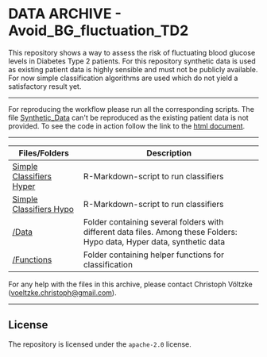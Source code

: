 DATA ARCHIVE - Avoid_BG_fluctuation_TD2
===

This repository shows a way to assess the risk of fluctuating blood glucose levels in Diabetes Type 2 patients. For this repository synthetic data is used as existing patient data is highly sensible and must not be publicly available. For now simple classification algorithms are used which do not yield a satisfactory result yet.

---

For reproducing the workflow please run all the corresponding scripts. The file [Synthetic_Data](https://github.com/christophvoe/Avoid_BG_fluctuation_TD2/blob/main/Synthetic%20Data.Rmd) can't be reproduced as the existing patient data is not provided. To see the code in action follow the link to the [html document](https://github.com/christophvoe/Avoid_BG_fluctuation_TD2/blob/main/Synthetic-Data.html).

---

| Files/Folders                 | Description   |
| -----------------             | ------------- |
|[Simple Classifiers Hyper](https://github.com/christophvoe/Avoid_BG_fluctuation_TD2/blob/main/Simple_classifiers_hyper.Rmd)      |R-Markdown-script to run classifiers|
|[Simple Classifiers Hypo](https://github.com/christophvoe/Avoid_BG_fluctuation_TD2/blob/main/Simple_classifiers_Hypo.Rmd)         |R-Markdown-script to run classifiers|
|[/Data](https://github.com/christophvoe/Avoid_BG_fluctuation_TD2/tree/main/Data)                          |Folder containing several folders with different data files. Among these Folders: Hypo data, Hyper data, synthetic data|
|[/Functions](https://github.com/christophvoe/Avoid_BG_fluctuation_TD2/tree/main/Functions)                     |Folder containing  helper functions for classification|

For any help with the files in this archive, please contact Christoph Völtzke (voeltzke.christoph@gmail.com). 

---
License
---
The repository is licensed under the `apache-2.0` license.
